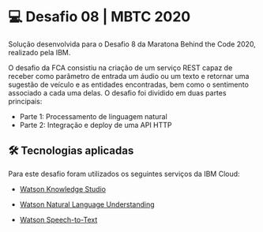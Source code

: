 # 💻 Desafio 08 | MBTC 2020

Solução desenvolvida para o Desafio 8 da Maratona Behind the Code 2020, realizado pela IBM.

O desafio da FCA consistiu na criação de um serviço REST capaz de receber como parâmetro de entrada um áudio ou um texto e retornar uma sugestão de veículo e as entidades encontradas, bem como o sentimento associado a cada uma delas. O desafio foi dividido em duas partes principais:

- Parte 1: Processamento de linguagem natural
- Parte 2: Integração e deploy de uma API HTTP



## 🛠 Tecnologias aplicadas

Para este desafio foram utilizados os seguintes serviços da IBM Cloud:

- [Watson Knowledge Studio](https://cloud.ibm.com/catalog/services/knowledge-studio)

- [Watson Natural Language Understanding](https://cloud.ibm.com/catalog/services/natural-language-understanding)

- [Watson Speech-to-Text](https://cloud.ibm.com/catalog/services/speech-to-text)

